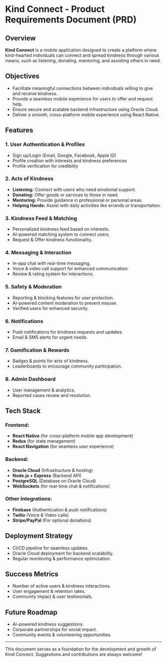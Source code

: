# Kind Connect - Product Requirements Document (PRD)

## Overview
**Kind Connect** is a mobile application designed to create a platform where kind-hearted individuals can connect and spread kindness through various means, such as listening, donating, mentoring, and assisting others in need.

## Objectives
- Facilitate meaningful connections between individuals willing to give and receive kindness.
- Provide a seamless mobile experience for users to offer and request help.
- Ensure secure and scalable backend infrastructure using Oracle Cloud.
- Deliver a smooth, cross-platform mobile experience using React Native.

## Features
### 1. User Authentication & Profiles
- Sign up/Login (Email, Google, Facebook, Apple ID)
- Profile creation with interests and kindness preferences
- Profile verification for credibility

### 2. Acts of Kindness
- **Listening:** Connect with users who need emotional support.
- **Donating:** Offer goods or services to those in need.
- **Mentoring:** Provide guidance in professional or personal areas.
- **Helping Hands:** Assist with daily activities like errands or transportation.

### 3. Kindness Feed & Matching
- Personalized kindness feed based on interests.
- AI-powered matching system to connect users.
- Request & Offer kindness functionality.

### 4. Messaging & Interaction
- In-app chat with real-time messaging.
- Voice & video call support for enhanced communication.
- Review & rating system for interactions.

### 5. Safety & Moderation
- Reporting & blocking features for user protection.
- AI-powered content moderation to prevent misuse.
- Verified users for enhanced security.

### 6. Notifications
- Push notifications for kindness requests and updates.
- Email & SMS alerts for urgent needs.

### 7. Gamification & Rewards
- Badges & points for acts of kindness.
- Leaderboards to encourage community participation.

### 8. Admin Dashboard
- User management & analytics.
- Reported cases review and resolution.

## Tech Stack
### Frontend:
- **React Native** (for cross-platform mobile app development)
- **Redux** (for state management)
- **React Navigation** (for seamless user experience)

### Backend:
- **Oracle Cloud** (Infrastructure & hosting)
- **Node.js + Express** (Backend API)
- **PostgreSQL** (Database on Oracle Cloud)
- **WebSockets** (for real-time chat & notifications)

### Other Integrations:
- **Firebase** (Authentication & push notifications)
- **Twilio** (Voice & Video calls)
- **Stripe/PayPal** (For optional donations)

## Deployment Strategy
- CI/CD pipeline for seamless updates.
- Oracle Cloud deployment for backend scalability.
- Regular monitoring & performance optimization.

## Success Metrics
- Number of active users & kindness interactions.
- User engagement & retention rates.
- Community impact & user testimonials.

## Future Roadmap
- AI-powered kindness suggestions.
- Corporate partnerships for social impact.
- Community events & volunteering opportunities.

---
This document serves as a foundation for the development and growth of Kind Connect. Suggestions and contributions are always welcome!
